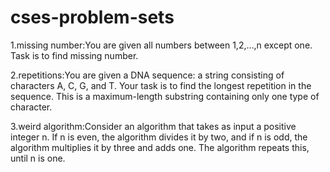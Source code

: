 # cses-problem-sets

1.missing number:You are given all numbers between 1,2,…,n except one. Task is to find missing number.

2.repetitions:You are given a DNA sequence: a string consisting of characters A, C, G, and T. Your task is to find the longest repetition in the sequence. This is a maximum-length substring containing only one type of character.

3.weird algorithm:Consider an algorithm that takes as input a positive integer n. If n is even, the algorithm divides it by two, and if n is odd, the algorithm multiplies it by three and adds one. The algorithm repeats this, until n is one.
